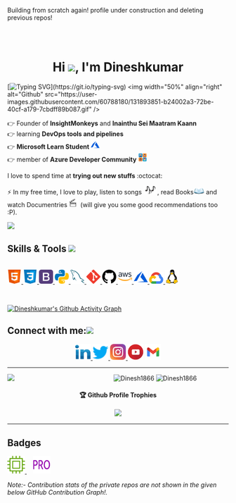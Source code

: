 Building from scratch again! profile under construction and deleting previous repos!

<!---
- 👋 Hi, I’m @Dinesh1866
- 👀 I’m interested in Web Developement, Designing, reading Books and learning new stuffs everyday
- 🌱 I’m currently learning Python,DS algo, HTML and CSS
- 💞️ I’m looking to collaborate on any skills I learned.
- 📫 How to reach me via email: ------ or via social media handle : @dinesh_sanjay_1866 on insta --->
<br></br>
<!---
Dinesh1866/Dinesh1866 is a ✨ special ✨ repository because its `README.md` (this file) appears on your GitHub profile.
You can click the Preview link to take a look at your changes.
--->
<h4 align="center"> 
  
<h1 align="center">Hi <img src="https://github.com/TheDudeThatCode/TheDudeThatCode/blob/master/Assets/Hi.gif" width="29px"/>, I'm Dineshkumar</h1>
 

[![Typing SVG](http://readme-typing-svg.herokuapp.com?color=F71E11&lines=Ambivert,Neophile%2C+love+challenges...)](https://git.io/typing-svg)
  <img width="50%" align="right" alt="Github" src="https://user-images.githubusercontent.com/60788180/131893851-b24002a3-72be-40cf-a179-7cbdff89b087.gif" />
 
👉 Founder of **InsightMonkeys** and **Inainthu Sei Maatram Kaann** <br>
👉 learning **DevOps tools and pipelines** <br>
👉 **Microsoft Learn Student**  <img src="pics/azure.svg" height="20vh"> <br>
👉 member of **Azure Developer Community** <img src="pics/azdev.png" height="20vh"><br>

I love to spend time at **trying out new stuffs**  :octocat:


⚡ In my free time, I love to play, listen to songs <img src="pics/songs.png" height="20vh">, read Books<img src="pics/book.jpg" height="15vh"> and watch Documentries<img src="pics/movies.png" height="20vh"> 
(will give you some good recommendations too :P). </h4><br>

<a href="https://github.com/Dinesh1866">
    <img src="https://komarev.com/ghpvc/?username=Dinesh1866&color=dc143c&style=plastic">
</a> 
 <!---<a href="https://github.com/Dinesh1866?tab=followers"><img src="https://img.shields.io/github/followers/Dinesh1866?label=Followers&style=social" alt="GitHub Badge"></a> --->

<p><h2> Skills & Tools <img src = "https://media2.giphy.com/media/QssGEmpkyEOhBCb7e1/giphy.gif?cid=ecf05e47a0n3gi1bfqntqmob8g9aid1oyj2wr3ds3mg700bl&rid=giphy.gif" width = 32px> </h2><br>
<a href= https://github.com/Dinesh1866 > <img width ='32px' src ='pics/html.svg'> </a>
<a href= https://github.com/Dinesh1866 > <img width ='32px' src ='pics/css.svg'> </a>
<a href= https://github.com/Dinesh1866 > <img width ='32px' src ='pics/bootstrap.svg'> </a>
<a href= https://github.com/Dinesh1866 > <img width ='32px' src ='pics/python.svg'> </a>
<a href= "https://www.mysql.com/"> <img width ='32px' src ='pics/mysql.svg'> </a>
<a href= "https://git-scm.com/"> <img width ='32px' src ='pics/git.svg'> </a>
<a href= "https://github.com/Dinesh1866"> <img width ='32px' src ='pics/github.svg'> </a>
<a href= "https://aws.amazon.com"> <img width ='32px' src ='pics/aws.svg'> </a>
<a href= "https://azure.microsoft.com"> <img width ='32px' src ='pics/azure.svg'> </a>
<a href= "https://cloud.google.com"> <img width ='32px' src ='pics/googlecloud.svg'> </a>
<a href= "https://www.linux.org/"> <img width ='32px' src ='pics/linux.svg'> </a></p>

<br>


[![Dineshkumar's Github Activity Graph](https://activity-graph.herokuapp.com/graph?username=Dinesh1866&theme=react-dark&hide_border=true&area=true)](https://git.io/Dinesh1866)
<!--![Dinesh's github activity graph](https://activity-graph.herokuapp.com/graph?username=Dinesh1866&theme=dracula) -->

## Connect with me:<img src='https://raw.githubusercontent.com/ShahriarShafin/ShahriarShafin/main/Assets/handshake.gif' width="100px"></h3>
<p align="left">
<div class="footer" id="top3">
  <center> 
   <a href="https://www.linkedin.com/in/dinesh-1866" class="pics"><img src="pics/linkedin.svg" height="36vh">  </a>
  <!--- <a href="https://github.com/Dinesh1866" class="pics"> <img src="pics/github.svg" height="36vh"></center></a> --->
    <a href="https://www.twitter.com/dinesh_1866" class="pics"><img src="pics/twitter.svg" height="36vh">  </a>
    <a href="https://www.instagram.com/dinesh_sanjay_1866" class="pics"><img src="pics/instagram.svg" height="36vh">  </a>
   <a href="https://www.youtube.com/channel/UC_k0p6pazPKFAzt1obuQt7A" class="pics"><img src="pics/youtube.svg" height="36vh"></a>
     <a href="https://mail.google.com/mail/?view=cm&fs=1&tf=1&to=todinesh18@gmail.com" class="pics"><img src="pics/gmail.svg" height="36vh"></a>
  
  </div>
</p>

<hr/>
<img align="left" width="48%" src='https://github-readme-stats.vercel.app/api?username=Dinesh1866&show_icons=true&theme=radical&count_private=true'/>
</p>
<img align="center" width="48%" src="https://github-readme-streak-stats.herokuapp.com?user=Dinesh1866&count_private=true&theme=radical" alt="Dinesh1866"/>
 <img align="center" width="40%" src="https://github-readme-stats.vercel.app/api/top-langs/?username=Dinesh1866&count_private=true&theme=radical&layout=compact" alt="Dinesh1866" />
 
 <p align="center"> 
 
<div align="center">
  <h4>🏆 Github Profile Trophies</h4>
  <a href="https://github.com/ryo-ma/github-profile-trophy">
   <img src="https://github-profile-trophy.vercel.app/?username=Dinesh1866&theme=monokai&row=1&column=8">
  </a>
</div><hr>


## Badges
<a href='https://docs.github.com/en/developers'><img src='https://raw.githubusercontent.com/acervenky/animated-github-badges/master/assets/devbadge.gif' width='40' height='40'>
</a> <a href='https://education.github.com/pack'><img src='https://raw.githubusercontent.com/acervenky/animated-github-badges/master/assets/pro.gif' width='40' height='40'></a> 


_Note:- Contribution stats of the private repos are not shown in the given below GitHub Contribution Graph!._
